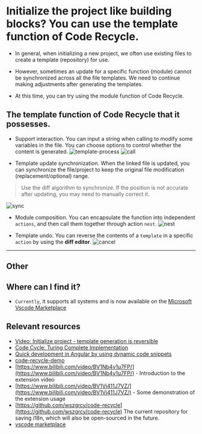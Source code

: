 # Initialize the project like building blocks? You can use the template function of Code Recycle.
- In general, when initializing a new project, we often use existing files to create a template (repository) for use.

- However, sometimes an update for a specific function (module) cannot be synchronized across all the file templates. We need to continue making adjustments after generating the templates.
- At this time, you can try using the module function of Code Recycle.

## The template function of Code Recycle that it possesses.
- Support interaction. You can input a string when calling to modify some variables in the file. You can choose options to control whether the content is generated.
![template-process](https://cdn.jsdelivr.net/gh/wszgrcy/code-recycle@1.0.6/doc/image/template/template-process.jpg)
![call](https://cdn.jsdelivr.net/gh/wszgrcy/code-recycle@1.0.6/doc/image/template/call.gif)

- Template update synchronization. When the linked file is updated, you can synchronize the file/project to keep the original file modification (replacement/optional) range.

> Use the diff algorithm to synchronize. If the position is not accurate after updating, you may need to manually correct it.

![sync](https://cdn.jsdelivr.net/gh/wszgrcy/code-recycle@1.0.6/doc/image/template/update.webp)
- Module composition. You can encapsulate the function into independent `actions`, and then call them together through action `nest`.
![nest](https://cdn.jsdelivr.net/gh/wszgrcy/code-recycle@1.0.7/doc/image/template/nest.webp)

- Template undo. You can reverse the contents of a `template` in a specific `action` by using the **diff editor**.
![cancel](https://cdn.jsdelivr.net/gh/wszgrcy/code-recycle@1.0.6/doc/image/template/cancel.webp)

---

## Other
## Where can I find it?
- `Currently`, it supports all systems and is now available on the [Microsoft Vscode Marketplace](https://marketplace.visualstudio.com/items?itemName=LDXCODE.code-recycle)  


## Relevant resources
- [Video: Initialize project - template generation is reversible](https://youtu.be/ci_daT_l04U?feature=shared)
- [Code Cycle: Turing Complete Implementation](https://youtu.be/nvoNm8Vr06c?feature=shared)
- [Quick development in Angular by using dynamic code snippets](https://youtu.be/9iG8E5gzguE) 
- [code-recycle-demo](https://youtu.be/41xOhQdWtlY)
- [https://www.bilibili.com/video/BV1Nb4y1u7FP/](https://www.bilibili.com/video/BV1Nb4y1u7FP/) - Introduction to the extension video
- [https://www.bilibili.com/video/BV1Vj411J7VZ/](https://www.bilibili.com/video/BV1Vj411J7VZ/) - Some demonstration of the extension usage
- [https://github.com/wszgrcy/code-recycle](https://github.com/wszgrcy/code-recycle) The current repository for saving i18n, which will also be open-sourced in the future.
- [vscode marketplace](https://marketplace.visualstudio.com/items?itemName=LDXCODE.code-recycle)
